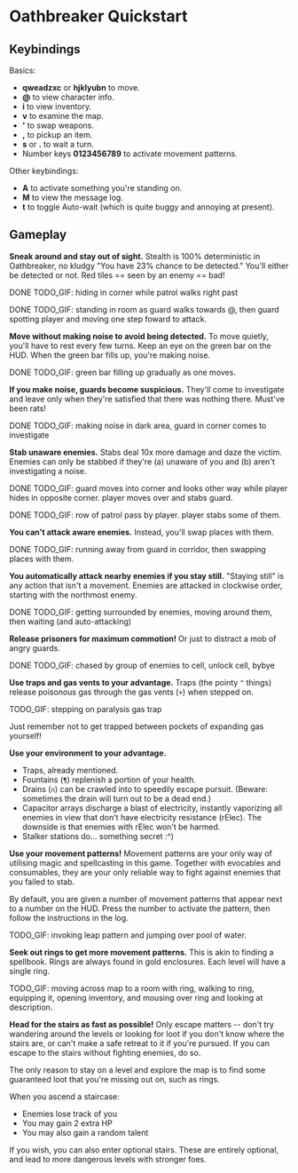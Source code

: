 # Oathbreaker Quickstart

## Keybindings

Basics:
- **qweadzxc** or **hjklyubn** to move.
- **@** to view character info.
- **i** to view inventory.
- **v** to examine the map.
- **'** to swap weapons.
- **,** to pickup an item.
- **s** or **.** to wait a turn.
- Number keys **0123456789** to activate movement patterns.

Other keybindings:
- **A** to activate something you're standing on.
- **M** to view the message log.
- **t** to toggle Auto-wait (which is quite buggy and annoying at present).

## Gameplay

**Sneak around and stay out of sight.** Stealth is 100%
deterministic in Oathbreaker, no kludgy "You have 23% chance to be detected."
You'll either be detected or not. Red tiles == seen by an enemy == bad!

DONE TODO_GIF: hiding in corner while patrol walks right past

DONE TODO_GIF: standing in room as guard walks towards @, then guard spotting
player and moving one step foward to attack.

**Move without making noise to avoid being detected.** To move quietly, you'll
have to rest every few turns. Keep an eye on the green bar on the HUD. When the
green bar fills up, you're making noise.

DONE TODO_GIF: green bar filling up gradually as one moves.

**If you make noise, guards become suspicious.** They'll come to investigate and
leave only when they're satisfied that there was nothing there. Must've been
rats!

DONE TODO_GIF: making noise in dark area, guard in corner comes to investigate

**Stab unaware enemies.** Stabs deal 10x more damage and daze the victim.
Enemies can only be stabbed if they're (a) unaware of you and (b) aren't
investigating a noise.

DONE TODO_GIF: guard moves into corner and looks other way while player hides in
opposite corner. player moves over and stabs guard.

DONE TODO_GIF: row of patrol pass by player. player stabs some of them.

**You can't attack aware enemies.** Instead, you'll swap places with them.

DONE TODO_GIF: running away from guard in corridor, then swapping places with them.

**You automatically attack nearby enemies if you stay still.** "Staying still"
is any action that isn't a movement. Enemies are attacked in clockwise order,
starting with the northmost enemy.

DONE TODO_GIF: getting surrounded by enemies, moving around them, then waiting (and
auto-attacking)

**Release prisoners for maximum commotion!** Or just to distract a mob of angry
guards.

DONE TODO_GIF: chased by group of enemies to cell, unlock cell, bybye

**Use traps and gas vents to your advantage.** Traps (the pointy `^` things)
release poisonous gas through the gas vents (`+`) when stepped on.

TODO_GIF: stepping on paralysis gas trap

Just remember not to get trapped between pockets of expanding gas yourself!

**Use your environment to your advantage.**

- Traps, already mentioned.
- Fountains (`¶`) replenish a portion of your health.
- Drains (`∩`) can be crawled into to speedily escape pursuit. (Beware:
  sometimes the drain will turn out to be a dead end.)
- Capacitor arrays discharge a blast of electricity, instantly vaporizing all
  enemies in view that don't have electricity resistance (rElec). The downside
  is that enemies with rElec won't be harmed.
- Stalker stations do... something secret :^)

**Use your movement patterns!** Movement patterns are your only way of utilising
magic and spellcasting in this game. Together with evocables and consumables,
they are your only reliable way to fight against enemies that you failed to
stab.

By default, you are given a number of movement patterns that appear next to a
number on the HUD. Press the number to activate the pattern, then follow the
instructions in the log.

TODO_GIF: invoking leap pattern and jumping over pool of water.

**Seek out rings to get more movement patterns.** This is akin to finding a
spellbook. Rings are always found in gold enclosures. Each level will have a
single ring.

TODO_GIF: moving across map to a room with ring, walking to ring, equipping it,
opening inventory, and mousing over ring and looking at description.

**Head for the stairs as fast as possible!** Only escape matters -- don't try
wandering around the levels or looking for loot if you don't know where the
stairs are, or can't make a safe retreat to it if you're pursued. If you can
escape to the stairs without fighting enemies, do so.

The only reason to stay on a level and explore the map is to find some
guaranteed loot that you're missing out on, such as rings.

When you ascend a staircase:
- Enemies lose track of you
- You may gain 2 extra HP
- You may also gain a random talent

If you wish, you can also enter optional stairs. These are entirely optional,
and lead to more dangerous levels with stronger foes.
